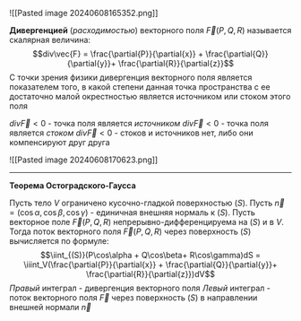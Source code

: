 ![[Pasted image 20240608165352.png]]

**Дивергенцией** (*расходимостью*) векторного поля $\vec{F}(P,Q,R)$ называется скалярная величина: $$div\vec{F} = \frac{\partial{P}}{\partial{x}} + \frac{\partial{Q}}{\partial{y}}+ \frac{\partial{R}}{\partial{z}}$$С точки зрения физики дивергенция векторного поля является показателем того, в какой степени данная точка пространства с ее достаточно малой окрестностью является источником или стоком этого поля 

$div\vec{F} \lt 0$ - точка поля является *источником*
$div\vec{F} \lt 0$ - точка поля является *стоком*
$div\vec{F} \lt 0$ - стоков и источников нет, либо они компенсируют друг друга

![[Pasted image 20240608170623.png]]

---
**Теорема Остоградского-Гаусса**

Пусть тело $V$ ограничено кусочно-гладкой поверхностью $(S)$. Пусть $\vec{n} = (\cos{\alpha}, \cos{\beta}, \cos{\gamma})$ - единичная внешняя нормаль к $(S)$. Пусть векторное поле $\vec{F}(P, Q, R)$ непрерывно-дифференцируема на $(S)$ и в $V$. Тогда поток векторного поля $\vec{F}(P, Q, R)$ через поверхность $(S)$ вычисляется по формуле: $$\iint_{(S)}(P\cos\alpha + Q\cos\beta+ R\cos\gamma)dS = \iiint_V(\frac{\partial{P}}{\partial{x}} + \frac{\partial{Q}}{\partial{y}}+ \frac{\partial{R}}{\partial{z}})dV$$*Правый* интеграл - дивергенция векторного поля
*Левый* интеграл -  поток векторного поля $\vec{F}$ через поверхность $(S)$ в направлении внешней нормали $\vec{n}$